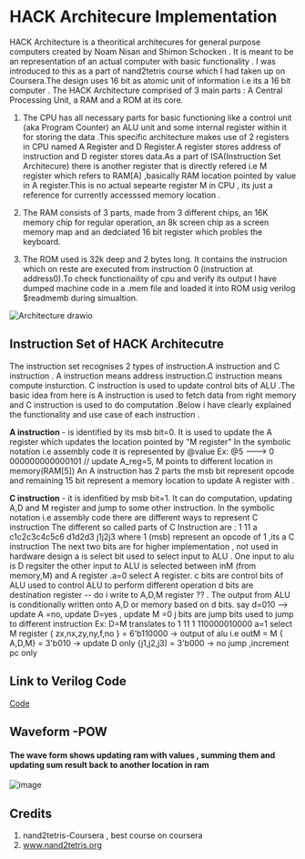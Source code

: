 # HACK Architecure Implementation
HACK Architecture is a theoritical architecures for general purpose computers created by Noam Nisan and Shimon Schocken . It is meant to be an representation of an actual computer with basic functionality . I was introduced to this as a part of nand2tetris course which I had taken up on Coursera.The design uses 16 bit as atomic unit of information i.e its a 16 bit computer .
The HACK Architecture comprised of 3 main parts : A Central Processing Unit, a RAM and a ROM at its core. 

1. The CPU has all necessary parts for basic functioning like a control unit (aka Program Counter) an ALU unit and some internal register within it for storing the data .This specific architecture makes use of 2 registers in CPU named A Register and D Register.A register stores address of instruction and D register stores data.As a part of ISA(Instruction Set Architecure) there is another register that is directly refered i.e M register which refers to RAM[A] ,basically RAM location pointed by value in A register.This is no actual sepearte register M in CPU , its just a reference for currently accesssed memory location .

2. The RAM consists of 3 parts, made from 3 different chips, an 16K memory chip for regular operation, an 8k screen chip as a screen memory map and an dedciated 16 bit register which probles the keyboard.

3. The ROM used is 32k deep and 2 bytes long. It contains the instrucion which on reste are executed from instruction 0 (instruction at address0).To check functionaility of cpu and verify its output I have dumped machine code in a .mem file and loaded it into ROM usig verilog $readmemb during simualtion.

   
![Architecture drawio](https://github.com/user-attachments/assets/e547465a-1a4c-4c86-a4e2-148eb34c25d1)



## Instruction Set of HACK Architecutre
The instruction set recognises 2 types of instruction.A instruction and C instruction . A instruction means address instruction.C instruction means compute insturction. C instruction is used to update  control bits of ALU .The basic idea from here is A instruction is used to fetch data from right memory and C instruction is used to do computation .Below i have clearly explained the functionality and use case of each instruction .

<b> A instruction</b> - is identified by its msb bit=0. It is used to update the A register which updates the location pointed by "M register"
In the symbolic notation i.e assembly code it is represented by 
@value 
Ex: @5 ---> 0 000000000000101 // update A_reg=5, M points to different location in memory(RAM[5])
An A instruction has 2 parts the msb bit represent opcode and remaining 15 bit represent a memory location to update A register with .

<b>C instruction</b> - it is idenfitied by msb bit=1. It can do computation, updating A,D and M register and jump to some other instruction.
In the symbolic notation i.e assembly code there are different ways to represent C instruction 
The different so called parts of C Instruction are : 1 11 a c1c2c3c4c5c6 d1d2d3 j1j2j3
where 1 (msb) represent an opcode of 1 ,its a C instruction 
The next two bits are for higher implementation , not used in hardware design 
a is select bit used to select input to ALU . One input to alu is D regsiter the other input to ALU is selected between inM (from memory,M) and A register .a=0 select A register.
c bits are control bits of ALU used to control ALU to perform different operation 
d bits are destination register -- do i write to A,D,M register ?? . The output from ALU is conditionally written onto A,D or memory based on d bits.
 say d=010 --> update A =no, update D=yes , update M =0
j bits are jump bits used to jump to different instruction
Ex: D=M translates to 1 11 1 110000010000
 a=1 select M register 
 { zx,nx,zy,ny,f,no } = 6'b110000 -> output of alu i.e outM = M
 { A,D,M} = 3'b010 -> update D only 
 {j1,j2,j3) = 3'b000 -> no jump ,increment pc only 

## Link to Verilog Code 
[Code](Code)

## Waveform -POW
#### The wave form shows updating ram with values , summing them and updating sum result back to another location in ram
![image](https://github.com/user-attachments/assets/27318cd9-39f1-43b9-af0b-13260ae3dd56)

## Credits 
1. nand2tetris-Coursera , best course on coursera 
2. www.nand2tetris.org

